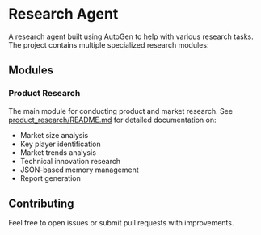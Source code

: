 # Research Agent

A research agent built using AutoGen to help with various research tasks. The project contains multiple specialized research modules:

## Modules

### Product Research
The main module for conducting product and market research. See [product_research/README.md](product_research/README.md) for detailed documentation on:
- Market size analysis
- Key player identification
- Market trends analysis
- Technical innovation research
- JSON-based memory management
- Report generation

## Contributing
Feel free to open issues or submit pull requests with improvements.
